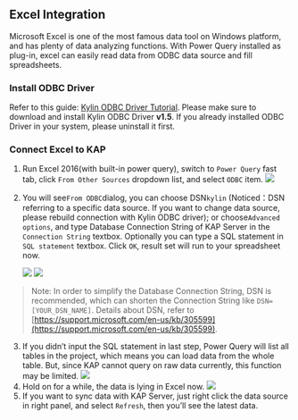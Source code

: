 ## Excel Integration

Microsoft Excel is one of the most famous data tool on Windows platform, and has plenty of data analyzing functions. With Power Query installed as plug-in, excel can easily read data from ODBC data source and fill spreadsheets. 

### Install ODBC Driver
Refer to this guide: [Kylin ODBC Driver Tutorial](../driver/odbc.en.md).
Please make sure to download and install Kylin ODBC Driver __v1.5__. If you already installed ODBC Driver in your system, please uninstall it first.  

### Connect Excel to KAP
1. Run Excel 2016(with built-in power query), switch to `Power Query` fast tab, click `From Other Sources` dropdown list, and select `ODBC` item.
   ![](images/excel_2016/excel_1.PNG)

2. You will see`From ODBC`dialog, you can choose DSN`kylin` (Noticed：DSN referring to a specific data source. If you want to change data source, please rebuild connection with Kylin ODBC driver); or choose`Advanced options`, and type Database Connection String of KAP Server in the `Connection String` textbox. Optionally you can type a SQL statement in `SQL statement` textbox. Click `OK`, result set will run to your spreadsheet now.

   ![](images/excel_2016/excel_3.PNG)
   ![](images/excel_2016/excel_4.PNG)

> Note: In order to simplify the Database Connection String, DSN is recommended, which can shorten the Connection String like `DSN=[YOUR_DSN_NAME]`. Details about DSN, refer to [https://support.microsoft.com/en-us/kb/305599](https://support.microsoft.com/en-us/kb/305599).


3. If you didn’t input the SQL statement in last step, Power Query will list all tables in the project, which means you can load data from the whole table. But, since KAP cannot query on raw data currently, this function may be limited.
   ![](images/excel_2016/excel_6.png)
4. Hold on for a while, the data is lying in Excel now.
   ![](images/excel_2016/excel_7.png)
5. If you want to sync data with KAP Server, just right click the data source in right panel, and select `Refresh`, then you’ll see the latest data.
